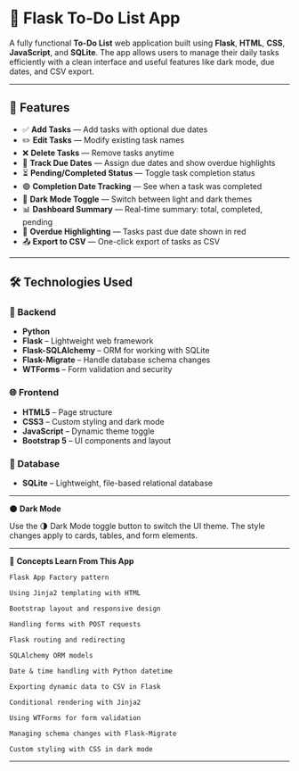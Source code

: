 # 📝 Flask To-Do List App

A fully functional **To-Do List** web application built using **Flask**, **HTML**, **CSS**, **JavaScript**, and **SQLite**. The app allows users to manage their daily tasks efficiently with a clean interface and useful features like dark mode, due dates, and CSV export.

---

## 🚀 Features

- ✅ **Add Tasks** — Add tasks with optional due dates
- ✏️ **Edit Tasks** — Modify existing task names
- ❌ **Delete Tasks** — Remove tasks anytime
- 📆 **Track Due Dates** — Assign due dates and show overdue highlights
- ⏳ **Pending/Completed Status** — Toggle task completion status
- 🟢 **Completion Date Tracking** — See when a task was completed
- 🌙 **Dark Mode Toggle** — Switch between light and dark themes
- 📊 **Dashboard Summary** — Real-time summary: total, completed, pending
- 🔴 **Overdue Highlighting** — Tasks past due date shown in red
- 📤 **Export to CSV** — One-click export of tasks as CSV

---

## 🛠️ Technologies Used

### 📌 Backend
- **Python**
- **Flask** – Lightweight web framework
- **Flask-SQLAlchemy** – ORM for working with SQLite
- **Flask-Migrate** – Handle database schema changes
- **WTForms** – Form validation and security

### 🌐 Frontend
- **HTML5** – Page structure
- **CSS3** – Custom styling and dark mode
- **JavaScript** – Dynamic theme toggle
- **Bootstrap 5** – UI components and layout

### 💾 Database
- **SQLite** – Lightweight, file-based relational database

---
🌑 **Dark Mode**

Use the 🌗 Dark Mode toggle button to switch the UI theme. The style changes apply to cards, tables, and form elements.

---
🧠 **Concepts Learn From This App**

    Flask App Factory pattern

    Using Jinja2 templating with HTML

    Bootstrap layout and responsive design

    Handling forms with POST requests

    Flask routing and redirecting

    SQLAlchemy ORM models

    Date & time handling with Python datetime

    Exporting dynamic data to CSV in Flask

    Conditional rendering with Jinja2

    Using WTForms for form validation

    Managing schema changes with Flask-Migrate

    Custom styling with CSS in dark mode
---


